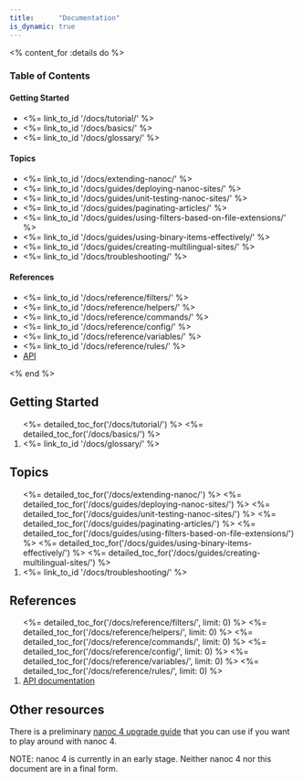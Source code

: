 ```yaml
---
title:      "Documentation"
is_dynamic: true
---
```


<% content_for :details do %>
	<h3>Table of Contents</h3>
	<h4>Getting Started</h4>
	<ul>
		<li><%= link_to_id '/docs/tutorial/' %></li>
		<li><%= link_to_id '/docs/basics/' %></li>
		<li><%= link_to_id '/docs/glossary/' %></li>
	</ul>
	<h4>Topics</h4>
	<ul>
		<li><%= link_to_id '/docs/extending-nanoc/' %></li>
		<li><%= link_to_id '/docs/guides/deploying-nanoc-sites/' %></li>
		<li><%= link_to_id '/docs/guides/unit-testing-nanoc-sites/' %></li>
		<li><%= link_to_id '/docs/guides/paginating-articles/' %></li>
		<li><%= link_to_id '/docs/guides/using-filters-based-on-file-extensions/' %></li>
		<li><%= link_to_id '/docs/guides/using-binary-items-effectively/' %></li>
		<li><%= link_to_id '/docs/guides/creating-multilingual-sites/' %></li>
		<li><%= link_to_id '/docs/troubleshooting/' %></li>
	</ul>
	<h4>References</h4>
	<ul>
		<li><%= link_to_id '/docs/reference/filters/' %></li>
		<li><%= link_to_id '/docs/reference/helpers/' %></li>
		<li><%= link_to_id '/docs/reference/commands/' %></li>
		<li><%= link_to_id '/docs/reference/config/' %></li>
		<li><%= link_to_id '/docs/reference/variables/' %></li>
		<li><%= link_to_id '/docs/reference/rules/' %></li>
		<li><a href="/docs/api/">API</a></li>
	</ul>
<% end %>

Getting Started
---------------

<ol class="toc big">
  <%= detailed_toc_for('/docs/tutorial/') %>
  <%= detailed_toc_for('/docs/basics/') %>
  <li><%= link_to_id '/docs/glossary/' %></li>
</ol>

Topics
------

<ol class="toc big">
  <%= detailed_toc_for('/docs/extending-nanoc/') %>
  <%= detailed_toc_for('/docs/guides/deploying-nanoc-sites/') %>
  <%= detailed_toc_for('/docs/guides/unit-testing-nanoc-sites/') %>
  <%= detailed_toc_for('/docs/guides/paginating-articles/') %>
  <%= detailed_toc_for('/docs/guides/using-filters-based-on-file-extensions/') %>
  <%= detailed_toc_for('/docs/guides/using-binary-items-effectively/') %>
  <%= detailed_toc_for('/docs/guides/creating-multilingual-sites/') %>
  <li><%= link_to_id '/docs/troubleshooting/' %></li>
</ol>

References
----------

<ol class="toc">
  <%= detailed_toc_for('/docs/reference/filters/',   limit: 0) %>
  <%= detailed_toc_for('/docs/reference/helpers/',   limit: 0) %>
  <%= detailed_toc_for('/docs/reference/commands/',  limit: 0) %>
  <%= detailed_toc_for('/docs/reference/config/',    limit: 0) %>
  <%= detailed_toc_for('/docs/reference/variables/', limit: 0) %>
  <%= detailed_toc_for('/docs/reference/rules/',     limit: 0) %>
  <li><a href="/docs/api/">API documentation</a></li>
</ol>

Other resources
---------------

There is a preliminary [nanoc 4 upgrade guide](nanoc-4-upgrade-guide) that you can use if you want to play around with nanoc 4.

NOTE: nanoc 4 is currently in an early stage. Neither nanoc 4 nor this document are in a final form.
